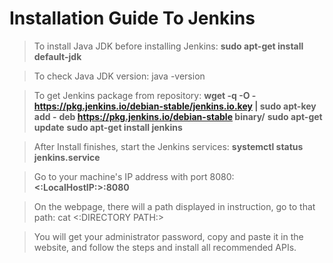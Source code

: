 # Installation Guide To Jenkins

> To install Java JDK before installing Jenkins: **sudo apt-get install default-jdk**

> To check Java JDK version: java -version

> To get Jenkins package from repository: **wget -q -O - https://pkg.jenkins.io/debian-stable/jenkins.io.key | sudo apt-key add -**
                                          **deb https://pkg.jenkins.io/debian-stable binary/**
                                          **sudo apt-get update**
                                          **sudo apt-get install jenkins**
                                          
> After Install finishes, start the Jenkins services: **systemctl status jenkins.service**

> Go to your machine's IP address with port 8080: **<:LocalHostIP:>:8080**

> On the webpage, there will a path displayed in instruction, go to that path: cat <:DIRECTORY PATH:>

> You will get your administrator password, copy and paste it in the website, and follow the steps and install all recommended APIs. 
